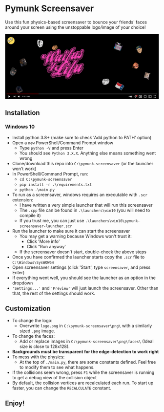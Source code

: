 # Pymunk Screensaver

Use this fun physics-based screensaver to bounce your friends' faces around your screen using the unstoppable logo/image of your choice!

[![Watch](https://github.com/davidecotten/pymunk-screensaver/blob/main/youtube.png)](https://www.youtube.com/watch?v=xpsSD27zrj4)

## Installation

### Windows 10

-   Install python 3.8+ (make sure to check 'Add python to PATH' option)
-   Open a `new` PowerShell/Command Prompt window
    -   Type `python -V` and press Enter
    -   You should see `Python 3.X.X`. Anything else means something went wrong
-   Clone/download this repo into `C:\pymunk-screensaver` (or the launcher won't work)
-   In PowerShell/Command Prompt, run:
    -   `cd C:\pymunk-screensaver`
    -   `pip install -r .\requirements.txt`
    -   `python .\main.py`
-   To run as a screensaver, windows requires an executable with `.scr` extension:
    -   I have written a very simple launcher that will run this screensaver
    -   The `.cpp` file can be found in `.\launchers\win10` (you will need to compile it)
    -   If you trust me, you can just use `.\launchers\win10\pymunk-screensaver-launcher.scr`
-   Run the launcher to make sure it can start the screensaver
    -   You may get a warning because Windows won't trust it:
        -   Click 'More info'
        -   Click "Run anyway'
    -   If the screensaver doesn't start, double-check the above steps
-   Once you have confirmed the launcher starts copy the `.scr` file to `C:\Windows\SysWOW64`
-   Open screensaver settings (click 'Start', type `screensaver`, and press Enter)
-   If everything went well, you should see the launcher as an option in the dropdown
-   `'Settings...'` and `'Preview'` will just launch the screensaver. Other than that, the rest of the settings should work.

## Customization

-   To change the logo:
    -   Overwrite `logo.png` in `C:\pymunk-screensaver\png\` with a similarly sized `.png` image.
-   To change the faces:
    -   Add or replace images in `C:\pymunk-screensaver\png\faces\` (Ideal size is close to 128x128).
-   **Backgrounds must be transparent for the edge-detection to work right**
-   To mess with the physics:
    -   At the top of `./main.py`, there are some constants defined. Feel free to modify them to see what happens.
-   If the collisions seem wrong, press `F1` while the screensaver is running to get a debug view of the collision object
-   By default, the collision vertices are recalculated each run. To start up faster, you can change the `RECALCULATE` constant.

## Enjoy!
